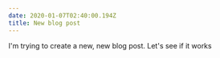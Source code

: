 ```yaml
---
date: 2020-01-07T02:40:00.194Z
title: New blog post
---
```

I'm trying to create a new, new blog post. Let's see if it works
